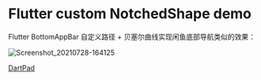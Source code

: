 # Flutter custom NotchedShape demo

Flutter BottomAppBar 自定义路径 + 贝塞尔曲线实现闲鱼底部导航类似的效果：

![Screenshot_20210728-164125](https://user-images.githubusercontent.com/1709072/127298977-acf4c13f-27f4-430b-9e19-edaf30aca976.png)

[DartPad](https://dartpad.dev/?null_safety=true&id=a976bbb3961a8c5f5998a54c8d2ed7aa)
